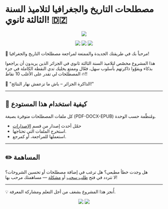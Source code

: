 # مصطلحات التاريخ والجغرافيا لتلاميذ السنة الثالثة ثانوي! 🇩🇿

<p align="center">
    <a href="README.md"><img src="https://img.shields.io/badge/English%20Version-Click%20Here-blue?style=for-the-badge&logo=readdotcv&logoColor=74c7ec&labelColor=363a4f&color=74c7ec"></a>
</p>

<p align="center">
    <a><img src="https://img.shields.io/github/repo-size/Mouadhbendjedidi/Hisgeo-terminology?colorA=363a4f&colorB=f9e2af&style=for-the-badge&logo=databricks&logoColor=f9e2af"></a>
    <a href="https://github.com/Mouadhbendjedidi/Hisgeo-terminology/issues"><img src="https://img.shields.io/github/issues/Mouadhbendjedidi/Hisgeo-terminology?colorA=363a4f&colorB=cba6f7&style=for-the-badge&logo=hoppscotch&logoColor=cba6f7"></a>
    <a href="https://github.com/Mouadhbendjedidi/Hisgeo-terminology/contributors"><img src="https://img.shields.io/github/contributors/Mouadhbendjedidi/Hisgeo-terminology?colorA=363a4f&colorB=a6e3a1&style=for-the-badge&logo=starship&logoColor=a6e3a1"></a>
</p>


🎯 مرحباً بك في طريقتك الجديدة والممتعة لمراجعة مصطلحات التاريخ والجغرافيا!

هذا المشروع مخصّص لتلاميذ السنة الثالثة ثانوي في الجزائر الذين يريدون أن يراجعوا بذكاء ويقوّوا ذاكرتهم بأسلوب سهل، فعّال وممتع يخليك تدي النقطة الكاملة في جزء المصطلحات لي تقدر على الأغلب 10 نقاط 🔥!!

📘 "الذاكرة الجزائر – باش ما تزعفش نهار النتائج!"

---

## 📂 كيفية استخدام هذا المستودع

كل ملفات المصطلحات متوفرة بصيغة (PDF-DOCX-EPUB) ومُنظّمة حسب الوحدة.

- حمّل أحدث إصدار من قسم [الإصدارات](https://github.com/Mouadhbendjedidi/Hisgeo-terminology/releases)
- استخرج الملفات التي تحتاجها.
- استعملها للمراجعة، أو كمرجع.

---

## ✏️ المساهمة

هل وجدت خطأ مطبعي؟ هل ترغب في إضافة مصطلحات أو تحسين الشروحات؟  
لا تتردد في فتح [طلب سحب](https://github.com/thakira-dz/3as-terminology/pulls) أو [مشكلة](https://github.com/thakira-dz/3as-terminology/issues) — مساهمتك مرحب بها!

---

💡 أُنجز هذا المشروع بشغف من أجل التعلم ومشاركة المعرفة.

<p align="center"> 
         <a href="https://www.instagram.com/Mouadhbendjedidi"><img src="https://img.shields.io/badge/Instagram-E4405F?style=for-the-badge&logo=instagram&logoColor=ffffff"></a> 
         <a href="https://x.com/mouadhbendjedid"><img src="https://img.shields.io/badge/Twitter-000000?style=for-the-badge&logo=x&logoColor=ffffff"></a> 
 </p>

